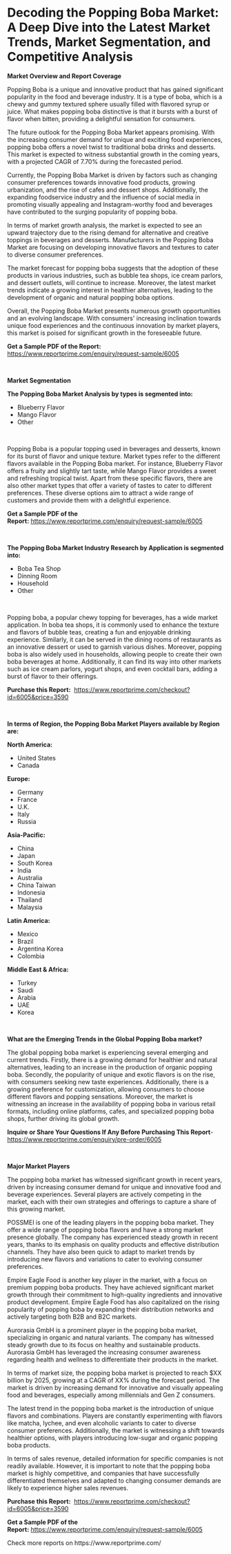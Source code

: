 <p><h1>Decoding the Popping Boba Market: A Deep Dive into the Latest Market Trends, Market Segmentation, and Competitive Analysis</h1></p><p><strong>Market Overview and Report Coverage</strong></p>
<p><p>Popping Boba is a unique and innovative product that has gained significant popularity in the food and beverage industry. It is a type of boba, which is a chewy and gummy textured sphere usually filled with flavored syrup or juice. What makes popping boba distinctive is that it bursts with a burst of flavor when bitten, providing a delightful sensation for consumers.</p><p>The future outlook for the Popping Boba Market appears promising. With the increasing consumer demand for unique and exciting food experiences, popping boba offers a novel twist to traditional boba drinks and desserts. This market is expected to witness substantial growth in the coming years, with a projected CAGR of 7.70% during the forecasted period.</p><p>Currently, the Popping Boba Market is driven by factors such as changing consumer preferences towards innovative food products, growing urbanization, and the rise of cafes and dessert shops. Additionally, the expanding foodservice industry and the influence of social media in promoting visually appealing and Instagram-worthy food and beverages have contributed to the surging popularity of popping boba.</p><p>In terms of market growth analysis, the market is expected to see an upward trajectory due to the rising demand for alternative and creative toppings in beverages and desserts. Manufacturers in the Popping Boba Market are focusing on developing innovative flavors and textures to cater to diverse consumer preferences.</p><p>The market forecast for popping boba suggests that the adoption of these products in various industries, such as bubble tea shops, ice cream parlors, and dessert outlets, will continue to increase. Moreover, the latest market trends indicate a growing interest in healthier alternatives, leading to the development of organic and natural popping boba options.</p><p>Overall, the Popping Boba Market presents numerous growth opportunities and an evolving landscape. With consumers' increasing inclination towards unique food experiences and the continuous innovation by market players, this market is poised for significant growth in the foreseeable future.</p></p>
<p><strong>Get a Sample PDF of the Report:</strong> <a href="https://www.reportprime.com/enquiry/request-sample/6005">https://www.reportprime.com/enquiry/request-sample/6005</a></p>
<p>&nbsp;</p>
<p><strong>Market Segmentation</strong></p>
<p><strong>The Popping Boba Market Analysis by types is segmented into:</strong></p>
<p><ul><li>Blueberry Flavor</li><li>Mango Flavor</li><li>Other</li></ul></p>
<p>&nbsp;</p>
<p><p>Popping Boba is a popular topping used in beverages and desserts, known for its burst of flavor and unique texture. Market types refer to the different flavors available in the Popping Boba market. For instance, Blueberry Flavor offers a fruity and slightly tart taste, while Mango Flavor provides a sweet and refreshing tropical twist. Apart from these specific flavors, there are also other market types that offer a variety of tastes to cater to different preferences. These diverse options aim to attract a wide range of customers and provide them with a delightful experience.</p></p>
<p><strong>Get a Sample PDF of the Report:</strong>&nbsp;<a href="https://www.reportprime.com/enquiry/request-sample/6005">https://www.reportprime.com/enquiry/request-sample/6005</a></p>
<p>&nbsp;</p>
<p><strong>The Popping Boba Market Industry Research by Application is segmented into:</strong></p>
<p><ul><li>Boba Tea Shop</li><li>Dinning Room</li><li>Household</li><li>Other</li></ul></p>
<p>&nbsp;</p>
<p><p>Popping boba, a popular chewy topping for beverages, has a wide market application. In boba tea shops, it is commonly used to enhance the texture and flavors of bubble teas, creating a fun and enjoyable drinking experience. Similarly, it can be served in the dining rooms of restaurants as an innovative dessert or used to garnish various dishes. Moreover, popping boba is also widely used in households, allowing people to create their own boba beverages at home. Additionally, it can find its way into other markets such as ice cream parlors, yogurt shops, and even cocktail bars, adding a burst of flavor to their offerings.</p></p>
<p><strong>Purchase this Report:</strong>&nbsp; <a href="https://www.reportprime.com/checkout?id=6005&price=3590">https://www.reportprime.com/checkout?id=6005&price=3590</a></p>
<p>&nbsp;</p>
<p><strong>In terms of Region, the Popping Boba Market Players available by Region are:</strong></p>
<p>
    <p> <strong> North America: </strong>
        <ul>
            <li>United States</li>
            <li>Canada</li>
        </ul>
        </p> 
    <p> <strong> Europe: </strong>
        <ul>
            <li>Germany</li>
            <li>France</li>
            <li>U.K.</li>
            <li>Italy</li>
            <li>Russia</li>
        </ul>
        </p> 
    <p> <strong> Asia-Pacific: </strong>
        <ul>
            <li>China</li>
            <li>Japan</li>
            <li>South Korea</li>
            <li>India</li>
            <li>Australia</li>
            <li>China Taiwan</li>
            <li>Indonesia</li>
            <li>Thailand</li>
            <li>Malaysia</li>
        </ul>
        </p> 
    <p> <strong> Latin America: </strong>
        <ul>
            <li>Mexico</li>
            <li>Brazil</li>
            <li>Argentina Korea</li>
            <li>Colombia</li>
        </ul>
        </p> 
    <p> <strong> Middle East & Africa: </strong>
        <ul>
            <li>Turkey</li>
            <li>Saudi</li>
            <li>Arabia</li>
            <li>UAE</li>
            <li>Korea</li>
        </ul>
    </p>
    </p>
<p>&nbsp;</p>
<p><strong>What are the Emerging Trends in the Global Popping Boba market?</strong></p>
<p><p>The global popping boba market is experiencing several emerging and current trends. Firstly, there is a growing demand for healthier and natural alternatives, leading to an increase in the production of organic popping boba. Secondly, the popularity of unique and exotic flavors is on the rise, with consumers seeking new taste experiences. Additionally, there is a growing preference for customization, allowing consumers to choose different flavors and popping sensations. Moreover, the market is witnessing an increase in the availability of popping boba in various retail formats, including online platforms, cafes, and specialized popping boba shops, further driving its global growth.</p></p>
<p><strong>Inquire or Share Your Questions If Any Before Purchasing This Report</strong>- <a href="https://www.reportprime.com/enquiry/pre-order/6005">https://www.reportprime.com/enquiry/pre-order/6005</a></p>
<p>&nbsp;</p>
<p><strong>Major Market Players</strong></p>
<p><p>The popping boba market has witnessed significant growth in recent years, driven by increasing consumer demand for unique and innovative food and beverage experiences. Several players are actively competing in the market, each with their own strategies and offerings to capture a share of this growing market.</p><p>POSSMEI is one of the leading players in the popping boba market. They offer a wide range of popping boba flavors and have a strong market presence globally. The company has experienced steady growth in recent years, thanks to its emphasis on quality products and effective distribution channels. They have also been quick to adapt to market trends by introducing new flavors and variations to cater to evolving consumer preferences.</p><p>Empire Eagle Food is another key player in the market, with a focus on premium popping boba products. They have achieved significant market growth through their commitment to high-quality ingredients and innovative product development. Empire Eagle Food has also capitalized on the rising popularity of popping boba by expanding their distribution networks and actively targeting both B2B and B2C markets.</p><p>Aurorasia GmbH is a prominent player in the popping boba market, specializing in organic and natural variants. The company has witnessed steady growth due to its focus on healthy and sustainable products. Aurorasia GmbH has leveraged the increasing consumer awareness regarding health and wellness to differentiate their products in the market.</p><p>In terms of market size, the popping boba market is projected to reach $XX billion by 2025, growing at a CAGR of XX% during the forecast period. The market is driven by increasing demand for innovative and visually appealing food and beverages, especially among millennials and Gen Z consumers.</p><p>The latest trend in the popping boba market is the introduction of unique flavors and combinations. Players are constantly experimenting with flavors like matcha, lychee, and even alcoholic variants to cater to diverse consumer preferences. Additionally, the market is witnessing a shift towards healthier options, with players introducing low-sugar and organic popping boba products.</p><p>In terms of sales revenue, detailed information for specific companies is not readily available. However, it is important to note that the popping boba market is highly competitive, and companies that have successfully differentiated themselves and adapted to changing consumer demands are likely to experience higher sales revenues.</p></p>
<p><strong>Purchase this Report:</strong>&nbsp;&nbsp;<a href="https://www.reportprime.com/checkout?id=6005&price=3590">https://www.reportprime.com/checkout?id=6005&price=3590</a></p>
<p></p>
<p><strong>Get a Sample PDF of the Report:</strong>&nbsp;<a href="https://www.reportprime.com/enquiry/request-sample/6005">https://www.reportprime.com/enquiry/request-sample/6005</a></p>
<p>Check more reports on https://www.reportprime.com/</p>